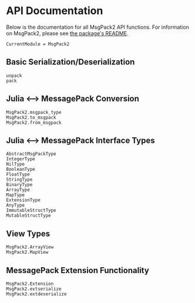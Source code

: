 # API Documentation

Below is the documentation for all MsgPack2 API functions. For information on MsgPack2, please see [the package's README](https://github.com/beacon-biosignals/MsgPack2.jl).

```@meta
CurrentModule = MsgPack2
```

## Basic Serialization/Deserialization

```@docs
unpack
pack
```

## Julia <--> MessagePack Conversion

```@docs
MsgPack2.msgpack_type
MsgPack2.to_msgpack
MsgPack2.from_msgpack
```

## Julia <--> MessagePack Interface Types

```@docs
AbstractMsgPackType
IntegerType
NilType
BooleanType
FloatType
StringType
BinaryType
ArrayType
MapType
ExtensionType
AnyType
ImmutableStructType
MutableStructType
```

## View Types

```@docs
MsgPack2.ArrayView
MsgPack2.MapView
```

## MessagePack Extension Functionality

```@docs
MsgPack2.Extension
MsgPack2.extserialize
MsgPack2.extdeserialize
```
